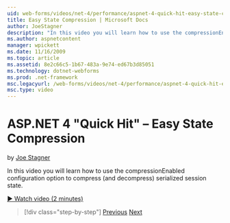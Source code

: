 ```yaml
---
uid: web-forms/videos/net-4/performance/aspnet-4-quick-hit-easy-state-compression
title: Easy State Compression | Microsoft Docs
author: JoeStagner
description: "In this video you will learn how to use the compressionEnabled configuration option to compress (and decompress) serialized session state."
ms.author: aspnetcontent
manager: wpickett
ms.date: 11/16/2009
ms.topic: article
ms.assetid: 8e2c66c5-1b67-483a-9e74-ed67b3d85051
ms.technology: dotnet-webforms
ms.prod: .net-framework
msc.legacyurl: /web-forms/videos/net-4/performance/aspnet-4-quick-hit-easy-state-compression
msc.type: video
---
```

ASP.NET 4 "Quick Hit" – Easy State Compression
====================
by [Joe Stagner](https://github.com/JoeStagner)

In this video you will learn how to use the compressionEnabled configuration option to compress (and decompress) serialized session state. 

[&#9654; Watch video (2 minutes)](https://channel9.msdn.com/Blogs/ASP-NET-Site-Videos/aspnet-4-quick-hit-easy-state-compression)

> [!div class="step-by-step"]
> [Previous](aspnet-4-quick-hit-selective-view-state.md)
> [Next](how-do-i-use-the-viewstatemode-property-for-managing-viewstate.md)
